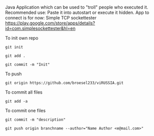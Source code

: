 Java Application which can be used to "troll" people who executed it. 
Recommended use: Paste it into autostart or execute it hidden. 
App to connect is for now: Simple TCP sockettester https://play.google.com/store/apps/details?id=com.simplesockettester&hl=en

To init own repo

```
git init

git add .

git commit -m "Init"
```

To push

```
git origin https://github.com/broesel233/viRUSSIA.git
```

To commit all files

```
git add -a 
```

To commit one files

```
git commit -m "description"
```

```
git push origin branchname --author="Name Author <e@mail.com>"
```